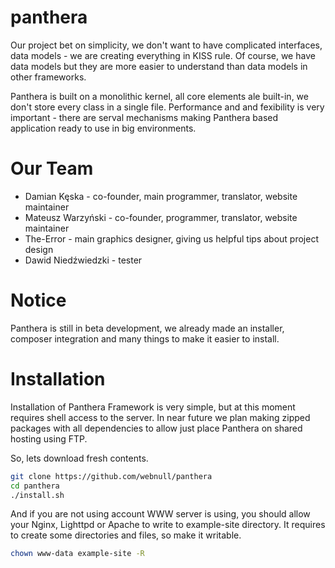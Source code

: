 panthera
========

Our project bet on simplicity, we don't want to have complicated interfaces, data models - we are creating everything in KISS rule. Of course, we have data models but they are more 
easier to understand than data models in other frameworks. 

Panthera is built on a monolithic kernel, all core elements ale built-in, we don't store every class in a single file.
Performance and and fexibility is very important - there are serval mechanisms making Panthera based application ready to use in big environments.

Our Team
=======
- Damian Kęska - co-founder, main programmer, translator, website maintainer
- Mateusz Warzyński - co-founder, programmer, translator, website maintainer
- The-Error - main graphics designer, giving us helpful tips about project design
- Dawid Niedźwiedzki - tester

Notice
=======

Panthera is still in beta development, we already made an installer, composer integration and many things to make it easier to install.

Installation
======

Installation of Panthera Framework is very simple, but at this moment requires shell access to the server. In near future we plan making zipped packages with all dependencies to allow just place Panthera on shared hosting using FTP.

So, lets download fresh contents.

```bash
git clone https://github.com/webnull/panthera
cd panthera
./install.sh
```
And if you are not using account WWW server is using, you should allow your Nginx, Lighttpd or Apache to write to example-site directory.
It requires to create some directories and files, so make it writable.

```bash
chown www-data example-site -R
```
